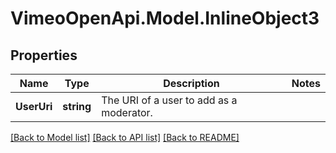 # VimeoOpenApi.Model.InlineObject3
## Properties

Name | Type | Description | Notes
------------ | ------------- | ------------- | -------------
**UserUri** | **string** | The URI of a user to add as a moderator. | 

[[Back to Model list]](../README.md#documentation-for-models) [[Back to API list]](../README.md#documentation-for-api-endpoints) [[Back to README]](../README.md)

